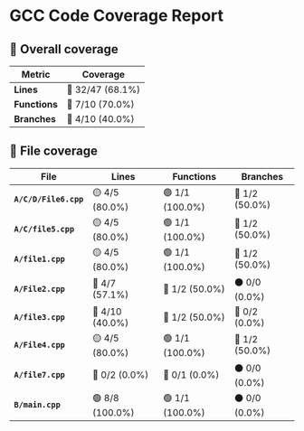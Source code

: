 # GCC Code Coverage Report

## 📂 Overall coverage

| Metric        | Coverage |
|---------------|----------|
| **Lines**     | 🔴 32/47 (68.1%) |
| **Functions** | 🔴 7/10 (70.0%) |
| **Branches**  | 🔴 4/10 (40.0%) |

## 📄 File coverage

| File                   | Lines | Functions | Branches |
|------------------------|-------|-----------|----------|
| **`A/C/D/File6.cpp`** | 🟡 4/5 (80.0%) | 🟢 1/1 (100.0%) | 🔴 1/2 (50.0%) |
| **`A/C/file5.cpp`** | 🟡 4/5 (80.0%) | 🟢 1/1 (100.0%) | 🔴 1/2 (50.0%) |
| **`A/file1.cpp`** | 🟡 4/5 (80.0%) | 🟢 1/1 (100.0%) | 🔴 1/2 (50.0%) |
| **`A/File2.cpp`** | 🔴 4/7 (57.1%) | 🔴 1/2 (50.0%) | ⚫ 0/0 (0.0%) |
| **`A/file3.cpp`** | 🔴 4/10 (40.0%) | 🔴 1/2 (50.0%) | 🔴 0/2 (0.0%) |
| **`A/File4.cpp`** | 🟡 4/5 (80.0%) | 🟢 1/1 (100.0%) | 🔴 1/2 (50.0%) |
| **`A/file7.cpp`** | 🔴 0/2 (0.0%) | 🔴 0/1 (0.0%) | ⚫ 0/0 (0.0%) |
| **`B/main.cpp`** | 🟢 8/8 (100.0%) | 🟢 1/1 (100.0%) | ⚫ 0/0 (0.0%) |
